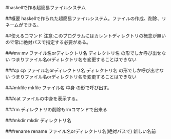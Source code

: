 #haskellで作る超簡易ファイルシステム

##概要
haskellで作られた超簡易ファイルシステム。ファイルの作成、削除、リネームができる。

##使えるコマンド
注意:このプログラムにはカレントディレクトリの概念が無いので常に絶対パスで指定する必要がある。

###mv
mv ファイル名orディレクトリ名 ディレクトリ名
の形でしか呼び出せない
つまりファイル名orディレクトリ名を変更することはできない

###cp
cp ファイル名orディレクトリ名 ディレクトリ名
の形でしか呼び出せない
つまりファイル名orディレクトリ名を変更することはできない

###mkfile
mkfile ファイル名 中身
の形で呼び出す。

###cat
ファイルの中身を表示する。

###rm
ディレクトリの削除もrmコマンドで出来る

###mkdir
mkdir ディレクトリ名

###rename
rename ファイル名orディレクトリ名(絶対パスで) 新しい名前

